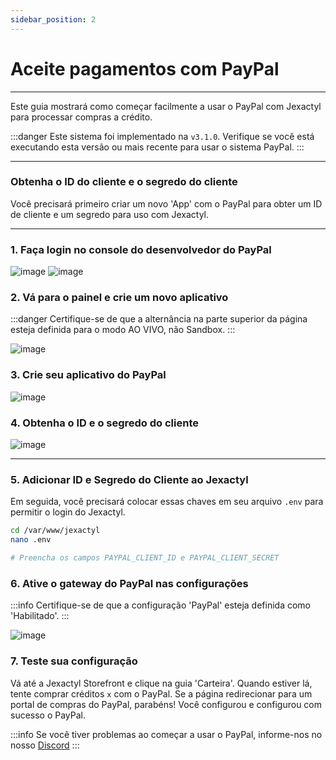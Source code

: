 ```yaml
---
sidebar_position: 2
---
```


# Aceite pagamentos com PayPal

***

Este guia mostrará como começar facilmente a usar o PayPal com Jexactyl
para processar compras a crédito.

:::danger
Este sistema foi implementado na `v3.1.0`. Verifique se você está executando esta versão
ou mais recente para usar o sistema PayPal.
:::

***

### Obtenha o ID do cliente e o segredo do cliente

Você precisará primeiro criar um novo 'App' com o PayPal para obter um ID de cliente e um segredo
para uso com Jexactyl.

***

### 1. Faça login no console do desenvolvedor do PayPal
![image](https://www.knowband.com/blog/wp-content/uploads/2019/02/Paypal-login-PayPal-client-Id.png)
![image](https://www.knowband.com/blog/wp-content/uploads/2019/02/2.gif)

### 2. Vá para o painel e crie um novo aplicativo
:::danger
Certifique-se de que a alternância na parte superior da página esteja definida para o modo AO VIVO, não Sandbox.
:::

![image](https://www.knowband.com/blog/wp-content/uploads/2019/02/5.png)

### 3. Crie seu aplicativo do PayPal
![image](https://www.knowband.com/blog/wp-content/uploads/2019/02/6.png)

### 4. Obtenha o ID e o segredo do cliente
![image](https://www.knowband.com/blog/wp-content/uploads/2019/02/2021-04-21.gif)

***

### 5. Adicionar ID e Segredo do Cliente ao Jexactyl
Em seguida, você precisará colocar essas chaves em seu arquivo `.env` para permitir o login do Jexactyl.

```bash
cd /var/www/jexactyl
nano .env

# Preencha os campos PAYPAL_CLIENT_ID e PAYPAL_CLIENT_SECRET
```

### 6. Ative o gateway do PayPal nas configurações

:::info Certifique-se de que a configuração 'PayPal' esteja definida como 'Habilitado'.
:::

![image](/img/store_admin.png)

### 7. Teste sua configuração

Vá até a Jexactyl Storefront e clique na guia 'Carteira'. Quando estiver lá, tente comprar créditos `x` com o PayPal.
Se a página redirecionar para um portal de compras do PayPal, parabéns! Você configurou e configurou com sucesso o PayPal.

:::info Se você tiver problemas ao começar a usar o PayPal, informe-nos no nosso [Discord](https://discord.gg/8r7n7mU33R)
:::
